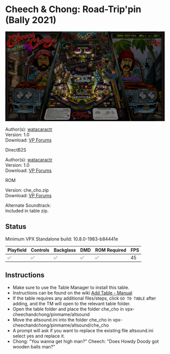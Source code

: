 # Cheech & Chong: Road-Trip'pin (Bally 2021)

![Table Preview](../../images/vpx-cheech-chong-preview.jpg)

Author(s): [watacaractr](https://www.vpforums.org/index.php?showuser=89014)  
Version: 1.0  
Download: [VP Forums](https://www.vpforums.org/index.php?app=downloads&showfile=15975)

DirectB2S

Author(s): [watacaractr](https://www.vpforums.org/index.php?showuser=89014)  
Version: 1.0  
Download: [VP Forums](https://www.vpforums.org/index.php?app=downloads&showfile=15973)

ROM

Version: che_cho.zip  
Download: [VP Forums](https://www.vpforums.org/index.php?app=downloads&showfile=15971)

Alternate Soundtrack:  
Included in table zip.

## Status 

Minimum VPX Standalone build: 10.8.0-1983-b84441e

| Playfield | Controls | Backglass | DMD | ROM Required | FPS | 
|-----------|----------|-----------|-----|--------------|-----|
| :white_check_mark: | :white_check_mark: | :white_check_mark: | :white_check_mark: | :white_check_mark: | 45 |

## Instructions

- Make sure to use the Table Manager to install this table.
- Instructions can be found on the wiki [Add Table - Manual](https://github.com/LegendsUnchained/vpx-standalone-alp4k/wiki/%5B04%5D-%F0%9F%A7%A1-TM-%E2%80%90-Other-Features#add-table---manual)
- If the table requires any additional files/steps, click `GO TO TABLE` after adding, and the TM will open to the relevant table folder.
- Open the table folder and place the folder che_cho in vpx-cheechandchong/pinmame/altsound
- Move the altsound.ini into the folder che_cho in vpx-cheechandchong/pinmame/altsound/che_cho
- A prompt will ask if you want to replace the existing file altsound.ini select yes and replace it.
- Chong: "You wanna get high man?"  Cheech: "Does Howdy Doody got wooden balls man?"

